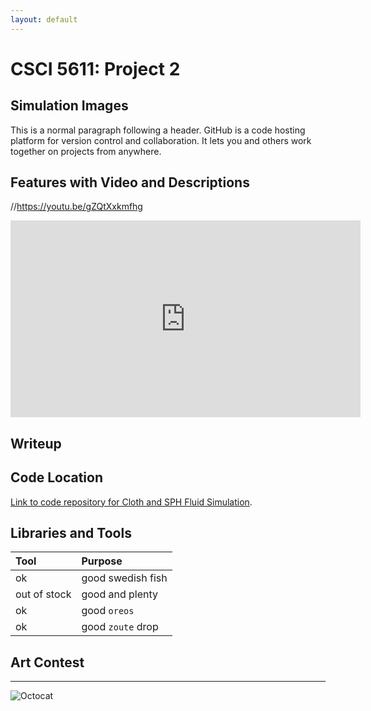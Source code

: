 ```yaml
---
layout: default
---
```

# CSCI 5611: Project 2
## Simulation Images



This is a normal paragraph following a header. GitHub is a code hosting platform for version control and collaboration. It lets you and others work together on projects from anywhere.

## Features with Video and Descriptions
//https://youtu.be/gZQtXxkmfhg
<iframe width="560" height="315" src="https://www.youtube.com/embed/gZQtXxkmfhg?si=qElGS82LpZJ9Dikd" title="YouTube video player" frameborder="0" allow="accelerometer; autoplay; clipboard-write; encrypted-media; gyroscope; picture-in-picture; web-share" allowfullscreen></iframe>

## Writeup


## Code Location
[Link to code repository for Cloth and SPH Fluid Simulation](https://github.com/seboelter/Animation-in-Games-Project-2).

## Libraries and Tools

| Tool         | Purpose           | 
|:-------------|:------------------|
| ok           | good swedish fish |
| out of stock | good and plenty   | 
| ok           | good `oreos`      | 
| ok           | good `zoute` drop | 

## Art Contest

* * *


![Octocat](https://github.githubassets.com/images/icons/emoji/octocat.png)
